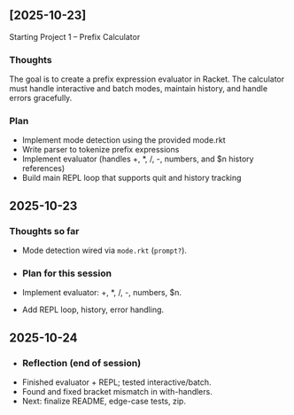 ## [2025-10-23]
Starting Project 1 – Prefix Calculator

### Thoughts
The goal is to create a prefix expression evaluator in Racket. The calculator must handle interactive and batch modes, maintain history, and handle errors gracefully.

### Plan
- Implement mode detection using the provided mode.rkt
- Write parser to tokenize prefix expressions
- Implement evaluator (handles +, *, /, -, numbers, and $n history references)
- Build main REPL loop that supports quit and history tracking

## 2025-10-23 
### Thoughts so far
- Mode detection wired via `mode.rkt` (`prompt?`).

- ### Plan for this session
- Implement evaluator: +, *, /, -, numbers, $n.
- Add REPL loop, history, error handling.

## 2025-10-24
- ### Reflection (end of session)
- Finished evaluator + REPL; tested interactive/batch.
- Found and fixed bracket mismatch in with-handlers.
- Next: finalize README, edge-case tests, zip.
